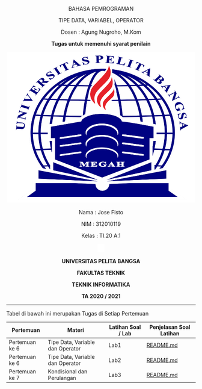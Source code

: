 <p align="center">
	BAHASA PEMROGRAMAN
</p>
<p align="center">
	TIPE DATA, VARIABEL, OPERATOR
</p>
<p align="center">
	Dosen : Agung Nugroho, M.Kom
</p>
<p align="center"> 
	<b>Tugas untuk memenuhi syarat penilain</b>
</p>

<p align="center">
	<img src="Logo/logo.png" alt="UPB" width="500" height="400">
</p>

<p align="center">
                 Nama : Jose Fisto
</p>
<p align="center">
                 NIM : 312010119
</p>
<p align="center">
                 Kelas : TI.20 A.1
</p>

<p align="center">
	<img src="Logo/blank.png" width="20" height="20">
</p>

<p align="center">
	<b>UNIVERSITAS PELITA BANGSA</b>
</p>
<p align="center">
	<b>FAKULTAS TEKNIK</b>
</p>
<p align="center">
	<b>TEKNIK INFORMATIKA</b>
</p>
<p align="center">
	<b>TA 2020 / 2021</b>
</p>

---

Tabel di bawah ini merupakan Tugas di Setiap Pertemuan

|    Pertemuan   |                   Materi         | Latihan Soal / Lab |   Penjelasan Soal Latihan   |
| -------------- | -------------------------------- | ------------------ | --------------------------- |
| Pertemuan ke 6 | Tipe Data, Variable dan Operator |        Lab1        | [README.md](Lab1/README.md) |
| Pertemuan ke 6 | Tipe Data, Variable dan Operator |        Lab2        | [README.md](Lab2/README.md) |
| Pertemuan ke 7 |    Kondisional dan Perulangan    |        Lab3        | [README.md](Lab3/README.md) |